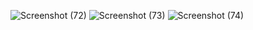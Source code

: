 ![Screenshot (72)](https://github.com/Harshvardhan2910/Counter_App_React/assets/156742527/1a6d9081-3bd8-40b4-92b6-456a9a33bf9a)
![Screenshot (73)](https://github.com/Harshvardhan2910/Counter_App_React/assets/156742527/5165a6a4-e619-4b43-a5b6-d7496c4945ef)
![Screenshot (74)](https://github.com/Harshvardhan2910/Counter_App_React/assets/156742527/0244e648-d696-424b-86a9-6919be887fb6)
